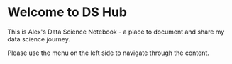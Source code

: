 # Welcome to DS Hub

This is Alex's Data Science Notebook - a place to document and share my data science journey.

Please use the menu on the left side to navigate through the content.
